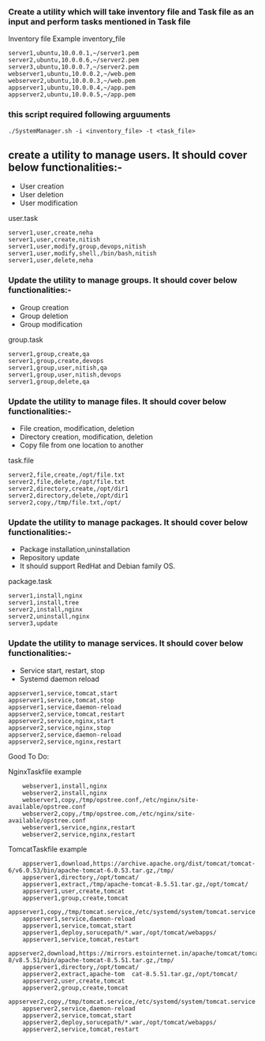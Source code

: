 ### Create a utility which will take inventory file and Task file as an input and perform tasks mentioned in Task file

Inventory file Example
inventory_file 
```
server1,ubuntu,10.0.0.1,~/server1.pem
server2,ubuntu,10.0.0.6,~/server2.pem
server3,ubuntu,10.0.0.7,~/server2.pem
webserver1,ubuntu,10.0.0.2,~/web.pem
webserver2,ubuntu,10.0.0.3,~/web.pem
appserver1,ubuntu,10.0.0.4,~/app.pem
appserver2,ubuntu,10.0.0.5,~/app.pem
 ```
### this script required following arguuments
```
./SystemManager.sh -i <inventory_file> -t <task_file>
```
## create a  utility to manage users. It should cover below functionalities:-
- User creation
- User deletion
- User modification

user.task    
```
server1,user,create,neha  
server1,user,create,nitish 
server1,user,modify,group,devops,nitish
server1,user,modify,shell,/bin/bash,nitish
server1,user,delete,neha
```
    

### Update the utility to manage groups. It should cover below functionalities:-
- Group creation
- Group deletion
- Group modification

group.task
```
server1,group,create,qa
server1,group,create,devops    
server1,group,user,nitish,qa 
server1,group,user,nitish,devops
server1,group,delete,qa
```
### Update the utility to manage files. It should cover below functionalities:-
- File creation, modification, deletion
- Directory creation, modification, deletion
- Copy file from one location to another

task.file
```
server2,file,create,/opt/file.txt
server2,file,delete,/opt/file.txt 
server2,directory,create,/opt/dir1 
server2,directory,delete,/opt/dir1
server2,copy,/tmp/file.txt,/opt/
```

### Update the utility to manage packages. It should cover below functionalities:-
- Package installation,uninstallation
- Repository update
- It should support RedHat and Debian family OS.


package.task   
```
server1,install,nginx
server1,install,tree
server2,install,nginx
server2,uninstall,nginx
server3,update
```

### Update the utility to manage services. It should cover below functionalities:-
- Service start, restart, stop
- Systemd daemon reload
```
appserver1,service,tomcat,start  
appserver1,service,tomcat,stop
appserver1,service,daemon-reload
appserver2,service,tomcat,restart
appserver2,service,nginx,start  
appserver2,service,nginx,stop
appserver2,service,daemon-reload
appserver2,service,nginx,restart

```
Good To Do:

NginxTaskfile example
```
    webserver1,install,nginx
    webserver2,install,nginx
    webserver1,copy,/tmp/opstree.conf,/etc/nginx/site-available/opstree.conf
    webserver2,copy,/tmp/opstree.com,/etc/nginx/site-available/opstree.conf
    webserver1,service,nginx,restart
    webserver2,service,nginx,restart
```
TomcatTaskfile example
```
    appserver1,download,https://archive.apache.org/dist/tomcat/tomcat-6/v6.0.53/bin/apache-tomcat-6.0.53.tar.gz,/tmp/
    appserver1,directory,/opt/tomcat/
    appserver1,extract,/tmp/apache-tomcat-8.5.51.tar.gz,/opt/tomcat/
    appserver1,user,create,tomcat
    appserver1,group,create,tomcat
    appserver1,copy,/tmp/tomcat.service,/etc/systemd/system/tomcat.service
    appserver1,service,daemon-reload
    appserver1,service,tomcat,start
    appserver1,deploy,sorucepath/*.war,/opt/tomcat/webapps/
    appserver1,service,tomcat,restart
    appserver2,download,https://mirrors.estointernet.in/apache/tomcat/tomcat-8/v8.5.51/bin/apache-tomcat-8.5.51.tar.gz,/tmp/
    appserver1,directory,/opt/tomcat/
    appserver2,extract,apache-tom  cat-8.5.51.tar.gz,/opt/tomcat/
    appserver2,user,create,tomcat
    appserver2,group,create,tomcat
    appserver2,copy,/tmp/tomcat.service,/etc/systemd/system/tomcat.service
    appserver2,service,daemon-reload
    appserver2,service,tomcat,start
    appserver2,deploy,sorucepath/*.war,/opt/tomcat/webapps/
    appserver2,service,tomcat,restart
```